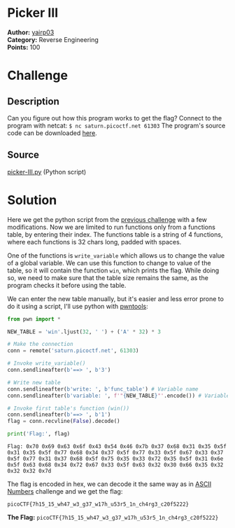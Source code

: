 # Picker III

**Author:** [yairp03](https://github.com/yairp03)  
**Category:** Reverse Engineering  
**Points:** 100

# Challenge

## Description

Can you figure out how this program works to get the flag?
Connect to the program with netcat:
`$ nc saturn.picoctf.net 61303`
The program's source code can be downloaded [here](./picker-III.py).

## Source

[picker-III.py](./picker-III.py) (Python script)

# Solution

Here we get the python script from the [previous challenge](../Picker%20II/README.md) with a few modifications. Now we are limited to run functions only from a functions table, by entering their index. The functions table is a string of 4 functions, where each functions is 32 chars long, padded with spaces.

One of the functions is `write_variable` which allows us to change the value of a global variable. We can use this function to change to value of the table, so it will contain the function `win`, which prints the flag. While doing so, we need to make sure that the table size remains the same, as the program checks it before using the table.

We can enter the new table manually, but it's easier and less error prone to do it using a script, I'll use python with [pwntools](/Guides/Tools/pwntools.md):

```python
from pwn import *

NEW_TABLE = 'win'.ljust(32, ' ') + ('A' * 32) * 3

# Make the connection
conn = remote('saturn.picoctf.net', 61303)

# Invoke write_variable()
conn.sendlineafter(b'==> ', b'3')

# Write new table
conn.sendlineafter(b'write: ', b'func_table') # Variable name
conn.sendlineafter(b'variable: ', f'"{NEW_TABLE}"'.encode()) # Variable value

# Invoke first table's function (win())
conn.sendlineafter(b'==> ', b'1')
flag = conn.recvline(False).decode()

print('Flag:', flag)
```

```
Flag: 0x70 0x69 0x63 0x6f 0x43 0x54 0x46 0x7b 0x37 0x68 0x31 0x35 0x5f 0x31 0x35 0x5f 0x77 0x68 0x34 0x37 0x5f 0x77 0x33 0x5f 0x67 0x33 0x37 0x5f 0x77 0x31 0x37 0x68 0x5f 0x75 0x35 0x33 0x72 0x35 0x5f 0x31 0x6e 0x5f 0x63 0x68 0x34 0x72 0x67 0x33 0x5f 0x63 0x32 0x30 0x66 0x35 0x32 0x32 0x32 0x7d
```

The flag is encoded in hex, we can decode it the same way as in [ASCII Numbers](../../General%20Skills/ASCII%20Numbers/README.md) challenge and we get the flag:

```
picoCTF{7h15_15_wh47_w3_g37_w17h_u53r5_1n_ch4rg3_c20f5222}
```

**The Flag:** `picoCTF{7h15_15_wh47_w3_g37_w17h_u53r5_1n_ch4rg3_c20f5222}`
